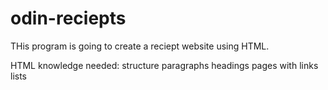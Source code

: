 # odin-reciepts

THis program is going to create a reciept website using HTML.

HTML knowledge needed:
    structure
    paragraphs
    headings
    pages with links
    lists